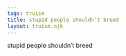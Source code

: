 ```yaml
---
tags: truism
title: stupid people shouldn’t breed
layout: truism.njk
---
```


stupid people shouldn’t breed